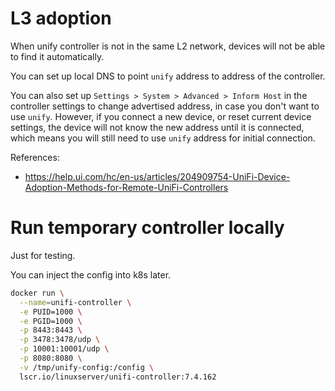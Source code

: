 
# L3 adoption

When unify controller is not in the same L2 network,
devices will not be able to find it automatically.

You can set up local DNS to point `unify` address to address of the controller.

You can also set up `Settings > System > Advanced > Inform Host`
in the controller settings to change advertised address, in case you don't want to use `unify`.
However, if you connect a new device, or reset current device settings,
the device will not know the new address until it is connected,
which means you will still need to use `unify` address for initial connection.

References:
- https://help.ui.com/hc/en-us/articles/204909754-UniFi-Device-Adoption-Methods-for-Remote-UniFi-Controllers

# Run temporary controller locally

Just for testing.

You can inject the config into k8s later.

```bash
docker run \
  --name=unifi-controller \
  -e PUID=1000 \
  -e PGID=1000 \
  -p 8443:8443 \
  -p 3478:3478/udp \
  -p 10001:10001/udp \
  -p 8080:8080 \
  -v /tmp/unify-config:/config \
  lscr.io/linuxserver/unifi-controller:7.4.162
```
